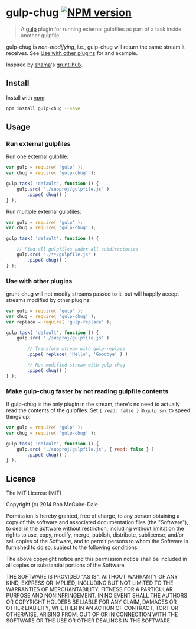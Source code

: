 gulp-chug [![NPM version][npm-badge-img]][npm-url]
=========

> A [gulp][gulp-url] plugin for running external gulpfiles as part of a task inside another gulpfile.

gulp-chug is *non-modifying*, i.e., gulp-chug will return the same stream it
receives. See [Use with other plugins](#use-with-other-plugins) for and example.

Inspired by [shama](https://github.com/shama)'s [grunt-hub](https://github.com/shama/grunt-hub).


Install
-------

Install with [npm](https://npmjs.org/package/gulp-chug):

```sh
npm install gulp-chug --save
```

Usage
-----

### Run external gulpfiles

Run one external gulpfile:

```js
var gulp = require( 'gulp' );
var chug = require( 'gulp-chug' );

gulp.task( 'default', function () {
    gulp.src( './subproj/gulpfile.js' )
        .pipe( chug() )
} );
```

Run multiple external gulpfiles:

```js
var gulp = require( 'gulp' );
var chug = require( 'gulp-chug' );

gulp.task( 'default', function () {

    // Find all gulpfiles under all subdirectories
    gulp.src( './**/gulpfile.js' )
        .pipe( chug() )
} );
```

### Use with other plugins

grunt-chug will not modify streams passed to it, but will happily accept
streams modified by other plugins:

```js
var gulp = require( 'gulp' );
var chug = require( 'gulp-chug' );
var replace = require( 'gulp-replace' );

gulp.task( 'default', function () {
    gulp.src( './subproj/gulpfile.js' )

        // Transform stream with gulp-replace
        .pipe( replace( 'Hello', 'Goodbye' ) )

        // Run modified stream with gulp-chug
        .pipe( chug() )
} );
```

### Make gulp-chug faster by not reading gulpfile contents

If gulp-chug is the only plugin in the stream, there's no need to actually read
the contents of the gulpfiles. Set `{ read: false }` in `gulp.src` to speed
things up:

```js
var gulp = require( 'gulp' );
var chug = require( 'gulp-chug' );

gulp.task( 'default', function () {
    gulp.src( './subproj/gulpfile.js', { read: false } )
        .pipe( chug() )
} );
```

Licence
-------
The MIT License (MIT)

Copyright (c) 2014 Rob McGuire-Dale

Permission is hereby granted, free of charge, to any person obtaining a copy
of this software and associated documentation files (the "Software"), to deal
in the Software without restriction, including without limitation the rights
to use, copy, modify, merge, publish, distribute, sublicense, and/or sell
copies of the Software, and to permit persons to whom the Software is
furnished to do so, subject to the following conditions:

The above copyright notice and this permission notice shall be included in
all copies or substantial portions of the Software.

THE SOFTWARE IS PROVIDED "AS IS", WITHOUT WARRANTY OF ANY KIND, EXPRESS OR
IMPLIED, INCLUDING BUT NOT LIMITED TO THE WARRANTIES OF MERCHANTABILITY,
FITNESS FOR A PARTICULAR PURPOSE AND NONINFRINGEMENT. IN NO EVENT SHALL THE
AUTHORS OR COPYRIGHT HOLDERS BE LIABLE FOR ANY CLAIM, DAMAGES OR OTHER
LIABILITY, WHETHER IN AN ACTION OF CONTRACT, TORT OR OTHERWISE, ARISING FROM,
OUT OF OR IN CONNECTION WITH THE SOFTWARE OR THE USE OR OTHER DEALINGS IN
THE SOFTWARE.

[npm-badge-img]: https://badge.fury.io/js/gulp-chug.png
[npm-url]: https://npmjs.org/package/gulp-chug
[gulp-url]: https://github.com/wearefractal/gulp
